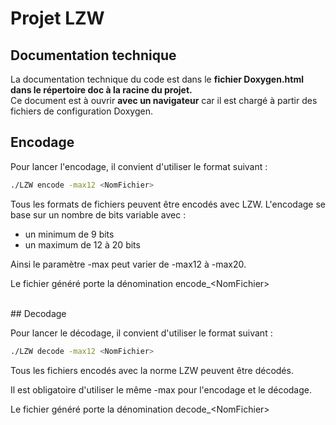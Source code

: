 # Projet LZW 

## Documentation technique

La documentation technique du code est dans le **fichier Doxygen.html dans le répertoire doc à la racine du projet.**
<br>
Ce document est à ouvrir **avec un navigateur** car il est chargé à partir des fichiers de configuration Doxygen. <br>

## Encodage

Pour lancer l'encodage, il convient d'utiliser le format suivant :

```sh
./LZW encode -max12 <NomFichier>
```
Tous les formats de fichiers peuvent être encodés avec LZW.
L'encodage se base sur un nombre de bits variable avec : <br>
- un minimum de 9 bits <br>
- un maximum de 12 à 20 bits

Ainsi le paramètre -max peut varier de -max12 à -max20.

Le fichier généré porte la dénomination encode_&#60;NomFichier&#62;


<br>
## Decodage

Pour lancer le décodage, il convient d'utiliser le format suivant :

```sh
./LZW decode -max12 <NomFichier>
```
Tous les fichiers encodés avec la norme LZW peuvent être décodés.

Il est obligatoire d'utiliser le même -max pour l'encodage et le décodage.

Le fichier généré porte la dénomination decode_&#60;NomFichier&#62;


